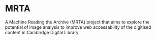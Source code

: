 # MRTA
A Machine Reading the Archive (MRTA) project that aims to explore the potential of image analysis to improve web accessability of the digitised content in Cambridge Digital Library
